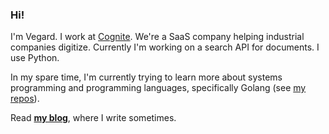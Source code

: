 ### Hi!

I'm Vegard. I work at [Cognite](https://cognite.com). We're a SaaS company helping industrial companies digitize. Currently I'm working on a search API for documents. I use Python.

In my spare time, I'm currently trying to learn more about systems programming and programming languages, specifically Golang (see [my repos](https://github.com/vegarsti?tab=repositories&q=&type=&language=go)).

Read [**my blog**](https://vegardstikbakke.com), where I write sometimes.
